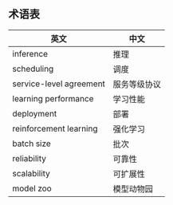 <!--Copyright © Microsoft Corporation. All rights reserved.
  适用于[License](https://github.com/microsoft/AI-System/blob/main/LICENSE)版权许可-->

## 术语表

|英文|中文|
|---|---|
|inference|推理|
|scheduling|调度|
|service-level agreement|服务等级协议|
|learning performance|学习性能|
|deployment|部署|
|reinforcement learning|强化学习|
|batch size|批次|
|reliability|可靠性|
|scalability|可扩展性|
|model zoo|模型动物园|